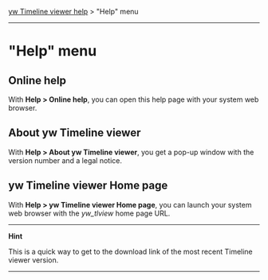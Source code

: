 [yw Timeline viewer help](index.md) > "Help" menu

---

# "Help" menu

## Online help

With **Help > Online help**, you can open this help page with your system web browser.

## About yw Timeline viewer

With **Help > About yw Timeline viewer**, you get a pop-up window with the version number
and a legal notice.

## yw Timeline viewer Home page

With **Help > yw Timeline viewer Home page**, you can launch your system web browser 
with the *yw_tlview* home page URL.

---

**Hint**

This is a quick way to get to the download link of the most recent 
Timeline viewer version.

---
